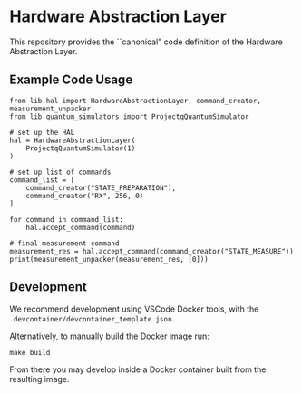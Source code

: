 # Hardware Abstraction Layer

This repository provides the ``canonical" code definition of the Hardware
Abstraction Layer.

## Example Code Usage
```
from lib.hal import HardwareAbstractionLayer, command_creator, measurement_unpacker
from lib.quantum_simulators import ProjectqQuantumSimulator

# set up the HAL
hal = HardwareAbstractionLayer(
    ProjectqQuantumSimulator(1)
)

# set up list of commands
command_list = [
    command_creator("STATE_PREPARATION"),
    command_creator("RX", 256, 0)
]

for command in command_list:
    hal.accept_command(command)

# final measurement command
measurement_res = hal.accept_command(command_creator("STATE_MEASURE"))
print(measurement_unpacker(measurement_res, [0]))
```


## Development
We recommend development using VSCode Docker tools, with the `.devcontainer/devcontainer_template.json`.

Alternatively, to manually build the Docker image run:
```
make build
```
From there you may develop inside a Docker container built from the resulting image.